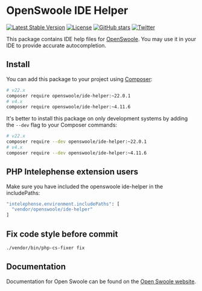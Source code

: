 # OpenSwoole IDE Helper

[![Latest Stable Version](https://img.shields.io/packagist/v/openswoole/ide-helper.svg)](https://packagist.org/packages/openswoole/ide-helper)
[![License](https://poser.pugx.org/openswoole/ide-helper/license)](LICENSE)
[![GitHub stars](https://img.shields.io/github/stars/openswoole/swoole-src)](https://github.com/openswoole/swoole-src/stargazers)
[![Twitter](https://img.shields.io/twitter/url/https/twitter.com/openswoole.svg?style=social&label=Follow%20%40OpenSwoole)](https://twitter.com/openswoole)


This package contains IDE help files for [OpenSwoole](https://openswoole.com). You may use it in your IDE to provide accurate autocompletion.

## Install

You can add this package to your project using [Composer](https://getcomposer.org):

```bash
# v22.x
composer require openswoole/ide-helper:~22.0.1
# v4.x
composer require openswoole/ide-helper:~4.11.6
```

It's better to install this package on only development systems by adding the `--dev` flag to your Composer commands:

```bash
# v22.x
composer require --dev openswoole/ide-helper:~22.0.1
# v4.x
composer require --dev openswoole/ide-helper:~4.11.6
```

## PHP Intelephense extension users

Make sure you have included the openswoole ide-helper in the includePaths:

```bash
"intelephense.environment.includePaths": [
  "vendor/openswoole/ide-helper"
]
```

## Fix code style before commit

```bash
./vendor/bin/php-cs-fixer fix
```

## Documentation

Documentation for Open Swoole can be found on the [Open Swoole website](https://openswoole.com/docs).
